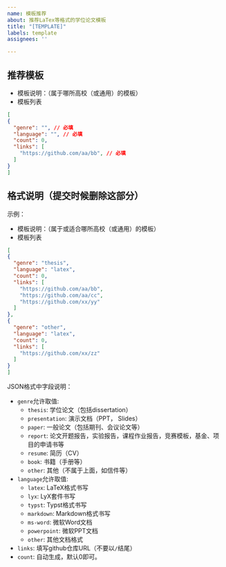 ```yaml
---
name: 模板推荐
about: 推荐LaTex等格式的学位论文模板
title: "[TEMPLATE]"
labels: template
assignees: ''

---
```


## 推荐模板

- 模板说明：（属于哪所高校（或通用）的模板）
- 模板列表
```json
[
{
  "genre": "", // 必填
  "language": "", // 必填
  "count": 0,
  "links": [
    "https://github.com/aa/bb", // 必填
  ]
}
]
```

## 格式说明（提交时候删除这部分）

示例：
- 模板说明：（属于或适合哪所高校（或通用）的模板）
- 模板列表
```json
[
{
  "genre": "thesis",
  "language": "latex",
  "count": 0,
  "links": [
    "https://github.com/aa/bb",
    "https://github.com/aa/cc",
    "https://github.com/xx/yy"
  ]
},
{
  "genre": "other",
  "language": "latex",
  "count": 0,
  "links": [
    "https://github.com/xx/zz"
  ]
}
]
```

JSON格式中字段说明：
- `genre`允许取值:
  - `thesis`: 学位论文（包括dissertation）
  - `presentation`: 演示文档（PPT， Slides）
  - `paper`: 一般论文（包括期刊、会议论文等）
  - `report`: 论文开题报告，实验报告，课程作业报告，竞赛模板，基金、项目的申请书等
  - `resume`: 简历（CV）
  - `book`: 书籍（手册等）
  - `other`: 其他（不属于上面，如信件等）
- `language`允许取值:
  - `latex`: LaTeX格式书写
  - `lyx`: LyX套件书写
  - `typst`: Typst格式书写
  - `markdown`: Markdown格式书写
  - `ms-word`: 微软Word文档
  - `powerpoint`: 微软PPT文档
  - `other`: 其他文档格式
- `links`: 填写github仓库URL（不要以`/`结尾）
- `count`: 自动生成，默认0即可。
